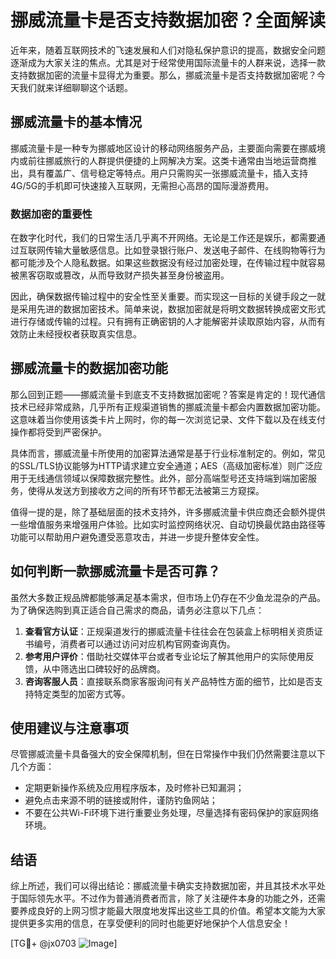 # 挪威流量卡是否支持数据加密？全面解读

近年来，随着互联网技术的飞速发展和人们对隐私保护意识的提高，数据安全问题逐渐成为大家关注的焦点。尤其是对于经常使用国际流量卡的人群来说，选择一款支持数据加密的流量卡显得尤为重要。那么，挪威流量卡是否支持数据加密呢？今天我们就来详细聊聊这个话题。

## 挪威流量卡的基本情况

挪威流量卡是一种专为挪威地区设计的移动网络服务产品，主要面向需要在挪威境内或前往挪威旅行的人群提供便捷的上网解决方案。这类卡通常由当地运营商推出，具有覆盖广、信号稳定等特点。用户只需购买一张挪威流量卡，插入支持4G/5G的手机即可快速接入互联网，无需担心高昂的国际漫游费用。

### 数据加密的重要性

在数字化时代，我们的日常生活几乎离不开网络。无论是工作还是娱乐，都需要通过互联网传输大量敏感信息。比如登录银行账户、发送电子邮件、在线购物等行为都可能涉及个人隐私数据。如果这些数据没有经过加密处理，在传输过程中就容易被黑客窃取或篡改，从而导致财产损失甚至身份被盗用。

因此，确保数据传输过程中的安全性至关重要。而实现这一目标的关键手段之一就是采用先进的数据加密技术。简单来说，数据加密就是将明文数据转换成密文形式进行存储或传输的过程。只有拥有正确密钥的人才能解密并读取原始内容，从而有效防止未经授权者获取真实信息。

## 挪威流量卡的数据加密功能

那么回到正题——挪威流量卡到底支不支持数据加密呢？答案是肯定的！现代通信技术已经非常成熟，几乎所有正规渠道销售的挪威流量卡都会内置数据加密功能。这意味着当你使用该类卡片上网时，你的每一次浏览记录、文件下载以及在线支付操作都将受到严密保护。

具体而言，挪威流量卡所使用的加密算法通常是基于行业标准制定的。例如，常见的SSL/TLS协议能够为HTTP请求建立安全通道；AES（高级加密标准）则广泛应用于无线通信领域以保障数据完整性。此外，部分高端型号还支持端到端加密服务，使得从发送方到接收方之间的所有环节都无法被第三方窥探。

值得一提的是，除了基础层面的技术支持外，许多挪威流量卡供应商还会额外提供一些增值服务来增强用户体验。比如实时监控网络状况、自动切换最优路由路径等功能可以帮助用户避免遭受恶意攻击，并进一步提升整体安全性。

## 如何判断一款挪威流量卡是否可靠？

虽然大多数正规品牌都能够满足基本需求，但市场上仍存在不少鱼龙混杂的产品。为了确保选购到真正适合自己需求的商品，请务必注意以下几点：

1. **查看官方认证**：正规渠道发行的挪威流量卡往往会在包装盒上标明相关资质证书编号，消费者可以通过访问对应机构官网查询真伪。
2. **参考用户评价**：借助社交媒体平台或者专业论坛了解其他用户的实际使用反馈，从中筛选出口碑较好的品牌商。
3. **咨询客服人员**：直接联系商家客服询问有关产品特性方面的细节，比如是否支持特定类型的加密方式等。

## 使用建议与注意事项

尽管挪威流量卡具备强大的安全保障机制，但在日常操作中我们仍然需要注意以下几个方面：
- 定期更新操作系统及应用程序版本，及时修补已知漏洞；
- 避免点击来源不明的链接或附件，谨防钓鱼网站；
- 不要在公共Wi-Fi环境下进行重要业务处理，尽量选择有密码保护的家庭网络环境。

## 结语

综上所述，我们可以得出结论：挪威流量卡确实支持数据加密，并且其技术水平处于国际领先水平。不过作为普通消费者而言，除了关注硬件本身的功能之外，还需要养成良好的上网习惯才能最大限度地发挥出这些工具的价值。希望本文能为大家提供更多实用的信息，在享受便利的同时也能更好地保护个人信息安全！

[TG💪+ @jx0703 ![Image](https://github.com/user-attachments/assets/dbca1d08-cadb-493c-b0ec-ad6f7a83f270)]